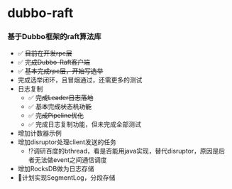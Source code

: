 # dubbo-raft

### 基于Dubbo框架的raft算法库

- ✅ ~~目前在开发rpc层~~
- ✅ ~~完成Dubbo-Raft客户端~~
- ✅ ~~基本完成rpc层，开始写选举~~
- 完成选举闭环，且冒烟通过，还需更多的测试
- 日志复制
    - ✅ ~~完成Leader日志落地~~
    - ✅ ~~基本完成状态机功能~~
    - ✅ ~~完成Pipeline优化~~
    - ✅ 完成日志复制功能，但未完成全部测试
- 增加计数器示例
- 增加disruptor处理client发送的任务
    - ⁉️调研百度的bthread，看是否能用java实现，替代disruptor，原因是后者无法做event之间通信调度
- 增加RocksDB做为日志存储
- 🚩计划实现SegmentLog，分段存储